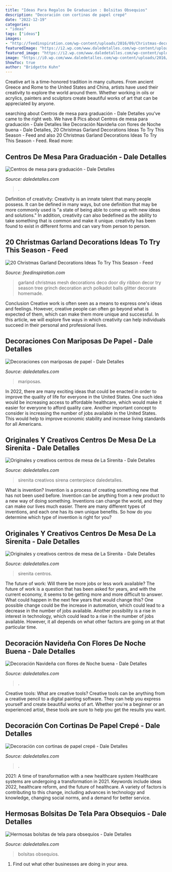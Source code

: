 ```yaml
---
title: "Ideas Para Regalos De Graduacion : Bolsitas Obsequios"
description: "Decoración con cortinas de papel crepé"
date: "2022-12-19"
categories:
- "ideas"
tags: ["ideas"]
images:
- "http://feedinspiration.com/wp-content/uploads/2016/09/Christmas-deco-mesh-garland.jpg"
featuredImage: "https://i2.wp.com/www.daledetalles.com/wp-content/uploads/2017/06/graduacion-centros-de-mesa11.jpg?resize=564,564"
featured_image: "https://i2.wp.com/www.daledetalles.com/wp-content/uploads/2017/06/graduacion-centros-de-mesa11.jpg?resize=564,564"
image: "https://i0.wp.com/www.daledetalles.com/wp-content/uploads/2016/08/9-1.jpg?resize=550%2C916"
ShowToc: true
author: "Bridgette Kuhn"
---
```



Creative art is a time-honored tradition in many cultures. From ancient Greece and Rome to the United States and China, artists have used their creativity to explore the world around them. Whether working in oils or acrylics, painters and sculptors create beautiful works of art that can be appreciated by anyone.

	

		
searching about Centros de mesa para graduación - Dale Detalles you've came to the right web. We have 8 Pics about Centros de mesa para graduación - Dale Detalles like Decoración Navideña con flores de Noche buena - Dale Detalles, 20 Christmas Garland Decorations Ideas To Try This Season - Feed and also 20 Christmas Garland Decorations Ideas To Try This Season - Feed. Read more:
		
    
## Centros De Mesa Para Graduación - Dale Detalles

<img loading=lazy src="https://i2.wp.com/www.daledetalles.com/wp-content/uploads/2017/06/graduacion-centros-de-mesa11.jpg?resize=564,564" onerror="this.onerror=null;this.src='https://tse3.mm.bing.net/th?id=OIP.6Hgzfw1d5eJgbH5CS-AApgHaHa&amp;pid=15.1';" alt="Centros de mesa para graduación - Dale Detalles">

_Source: daledetalles.com_

>. 

	

Definition of creativity:
Creativity is an innate talent that many people possess. It can be defined in many ways, but one definition that may be more commonly used is "a state of being able to come up with new ideas and solutions." In addition, creativity can also bedefined as the ability to take something that is common and make it unique. creativity has been found to exist in different forms and can vary from person to person.

    
## 20 Christmas Garland Decorations Ideas To Try This Season - Feed

<img loading=lazy src="http://feedinspiration.com/wp-content/uploads/2016/09/Christmas-deco-mesh-garland.jpg" onerror="this.onerror=null;this.src='https://tse3.mm.bing.net/th?id=OIP.5QtrLBS9EHshrg-Ru5ILkQHaJ4&amp;pid=15.1';" alt="20 Christmas Garland Decorations Ideas To Try This Season - Feed">

_Source: feedinspiration.com_

>garland christmas mesh decorations deco door diy ribbon decor try season tree grinch decoration arch polkadot balls glitter decorate homemade. 

	

Conclusion
Creative work is often seen as a means to express one's ideas and feelings. However, creative people can often go beyond what is expected of them, which can make them more unique and successful. In this article, we will explore five ways in which creativity can help individuals succeed in their personal and professional lives.

    
## Decoraciones Con Mariposas De Papel - Dale Detalles

<img loading=lazy src="https://i1.wp.com/www.daledetalles.com/wp-content/uploads/2017/08/mariposas-de-papel-colage20.jpg?resize=696%2C928" onerror="this.onerror=null;this.src='https://tse4.mm.bing.net/th?id=OIP.lYSsUIOHx5iBRuQHgDGqAwHaJ4&amp;pid=15.1';" alt="Decoraciones con mariposas de papel - Dale Detalles">

_Source: daledetalles.com_

>mariposas. 

	

In 2022, there are many exciting ideas that could be enacted in order to improve the quality of life for everyone in the United States. One such idea would be increasing access to affordable healthcare, which would make it easier for everyone to afford quality care. Another important concept to consider is increasing the number of jobs available in the United States. This would help to improve economic stability and increase living standards for all Americans.

    
## Originales Y Creativos Centros De Mesa De La Sirenita - Dale Detalles

<img loading=lazy src="https://i2.wp.com/www.daledetalles.com/wp-content/uploads/2016/08/centro-de-mesa-sirenita10.jpg" onerror="this.onerror=null;this.src='https://tse1.mm.bing.net/th?id=OIP.hihWuTwmw5ZXrbbXLvhzgQHaNL&amp;pid=15.1';" alt="Originales y creativos centros de mesa de La Sirenita - Dale Detalles">

_Source: daledetalles.com_

>sirenita creativos sirena centerpiece daledetalles. 

	

What is invention?
Invention is a process of creating something new that has not been used before. Invention can be anything from a new product to a new way of doing something. Inventions can change the world, and they can make our lives much easier. There are many different types of inventions, and each one has its own unique benefits. So how do you determine which type of invention is right for you?

    
## Originales Y Creativos Centros De Mesa De La Sirenita - Dale Detalles

<img loading=lazy src="https://i1.wp.com/www.daledetalles.com/wp-content/uploads/2016/08/centro-de-mesa-sirenita7.jpg" onerror="this.onerror=null;this.src='https://tse4.mm.bing.net/th?id=OIP.OCThVuTy2wvfMMdq--GoHgHaLF&amp;pid=15.1';" alt="Originales y creativos centros de mesa de La Sirenita - Dale Detalles">

_Source: daledetalles.com_

>sirenita centros. 

	

The future of work: Will there be more jobs or less work available?
The future of work is a question that has been asked for years, and with the current economy, it seems to be getting more and more difficult to answer. What could happen in the next few years that would change this? One possible change could be the increase in automation, which could lead to a decrease in the number of jobs available. Another possibility is a rise in interest in technology, which could lead to a rise in the number of jobs available. However, it all depends on what other factors are going on at that particular time.

    
## Decoración Navideña Con Flores De Noche Buena - Dale Detalles

<img loading=lazy src="https://i0.wp.com/www.daledetalles.com/wp-content/uploads/2016/08/9-1.jpg?resize=550%2C916" onerror="this.onerror=null;this.src='https://tse1.mm.bing.net/th?id=OIP.Lv1dQag_wm7ocIeLwG8jegHaMV&amp;pid=15.1';" alt="Decoración Navideña con flores de Noche buena - Dale Detalles">

_Source: daledetalles.com_

>. 

	

Creative tools: What are creative tools?
Creative tools can be anything from a creative pencil to a digital painting software. They can help you express yourself and create beautiful works of art. Whether you're a beginner or an experienced artist, these tools are sure to help you get the results you want.

    
## Decoración Con Cortinas De Papel Crepé - Dale Detalles

<img loading=lazy src="https://i2.wp.com/www.daledetalles.com/wp-content/uploads/2016/08/decoracion-con-papel-creppe.jpg" onerror="this.onerror=null;this.src='https://tse1.mm.bing.net/th?id=OIP.d8y8GI1MxRJA4V8I2cr_5wAAAA&amp;pid=15.1';" alt="Decoración con cortinas de papel crepé - Dale Detalles">

_Source: daledetalles.com_

>. 

	

2021: A time of transformation with a new healthcare system
Healthcare systems are undergoing a transformation in 2021. Keywords include ideas 2022, healthcare reform, and the future of healthcare. A variety of factors is contributing to this change, including advances in technology and knowledge, changing social norms, and a demand for better service.

    
## Hermosas Bolsitas De Tela Para Obsequios - Dale Detalles

<img loading=lazy src="https://i0.wp.com/www.daledetalles.com/wp-content/uploads/2017/06/bolsita-souvenir14.jpg?resize=564%2C752" onerror="this.onerror=null;this.src='https://tse3.mm.bing.net/th?id=OIP.ONOQG9Vw4x86QGL-ETSLewHaJ4&amp;pid=15.1';" alt="Hermosas bolsitas de tela para obsequios - Dale Detalles">

_Source: daledetalles.com_

>bolsitas obsequios. 

	

1. Find out what other businesses are doing in your area.

